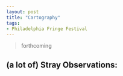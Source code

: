 ```yaml
---
layout: post
title: "Cartography"
tags:
- Philadelphia Fringe Festival
---
```

> forthcoming

## (a lot of) Stray Observations:
